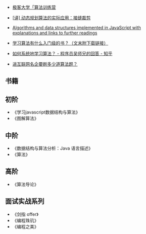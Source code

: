 * [极客大学「算法训练营](https://github.com/algorithm004-01/algorithm004-01)
* [[译] 动态规划算法的实际应用：接缝裁剪](https://juejin.im/post/5de8b483f265da33d039c618)
* [Algorithms and data structures implemented in JavaScript with explanations and links to further readings](https://github.com/trekhleb/javascript-algorithms)

* [学习算法有什么入门级的书 ? （文末附下载链接）](https://mp.weixin.qq.com/s?__biz=MzIyMjQ0MTU0NA==&mid=2247498963&idx=2&sn=0cab2e1bd94c964771fd3c417e7a8e57&chksm=e82fc5f4df584ce28f21a9d9569c8577e59be322cccba070b1b0574e218e02b72ed5915d4b7a&scene=27#wechat_redirect)

* [如何系统地学习算法？ - 程序员吴师兄的回答 - 知乎](https://www.zhihu.com/question/20588261/answer/926157817)

* [进互联网名企要刷多少道算法题？](https://mp.weixin.qq.com/s?__biz=MzI5MjUxNjA4Mw==&mid=2247486403&idx=1&sn=9ea1727e975ac874cd0f65dcb8c1d272&chksm=ec01725fdb76fb4964dcb10c0ec04df78c4ad15938f946fe48bf7e0b7f83547acd505d600e7f&scene=27#wechat_redirect)



## 书籍

## 初阶

* 《学习javascript数据结构与算法》
* 《图解算法》

## 中阶

* 《数据结构与算法分析：Java 语言描述》
* 《算法》

## 高阶

* 《算法导论》

## 面试实战系列

* 《剑指 offer》
* 《编程珠玑》
* 《编程之美》
